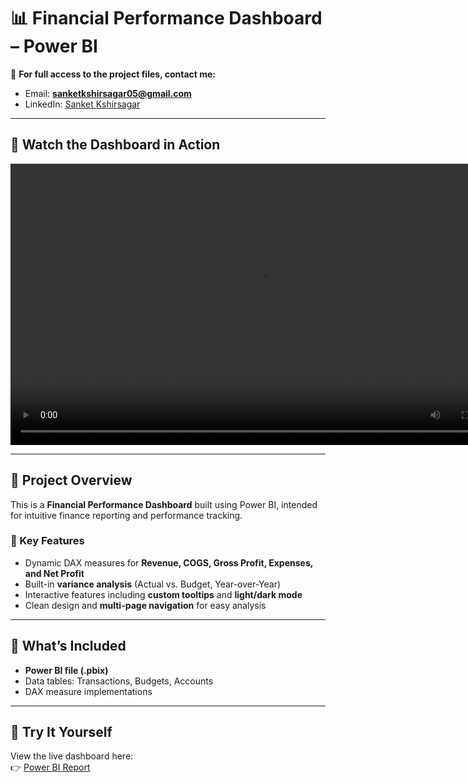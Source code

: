 # 📊 Financial Performance Dashboard – Power BI  

📧 **For full access to the project files, contact me:**  
- Email: **sanketkshirsagar05@gmail.com**  
- LinkedIn: [Sanket Kshirsagar](https://www.linkedin.com/in/sanket-kshirsagar-0a416820b/)  

---

## 🎥 Watch the Dashboard in Action  

<video src="https://github.com/Sanketkshirsagar05/Financial-Performance-Powerbi-Dashboard/blob/main/Video/Finance%20Dashboard.mp4" controls="controls" width="800" height="450">
</video>  

---

## 🔑 Project Overview  
This is a **Financial Performance Dashboard** built using Power BI, intended for intuitive finance reporting and performance tracking.  

### 🚀 Key Features  
- Dynamic DAX measures for **Revenue, COGS, Gross Profit, Expenses, and Net Profit**  
- Built-in **variance analysis** (Actual vs. Budget, Year-over-Year)  
- Interactive features including **custom tooltips** and **light/dark mode**  
- Clean design and **multi-page navigation** for easy analysis  

---

## 📂 What’s Included  
- **Power BI file (.pbix)**  
- Data tables: Transactions, Budgets, Accounts  
- DAX measure implementations  

---

## 🔗 Try It Yourself  
View the live dashboard here:  
👉 [Power BI Report](https://app.powerbi.com/view?r=eyJrIjoiNDI0ODVlYzEtZjBlMC00YzVlLWE3ODAtNzlmY2ExY2U4N2I1IiwidCI6IjIxZGEzZTE2LTU2NjgtNDNhYy04MThmLTBjYzU4YzVlZmFmNCJ9&pageName=adaba28850ce32a48f73)  
